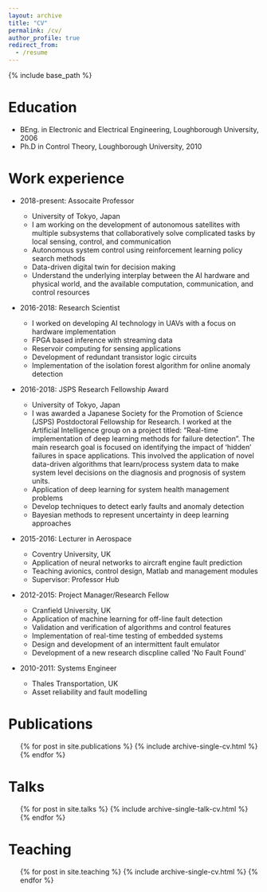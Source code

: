 ```yaml
---
layout: archive
title: "CV"
permalink: /cv/
author_profile: true
redirect_from:
  - /resume
---
```


{% include base_path %}

Education
======
* BEng. in Electronic and Electrical Engineering, Loughborough University, 2006
* Ph.D in Control Theory, Loughborough University, 2010

Work experience
======
* 2018-present: Assocaite Professor
  * University of Tokyo, Japan
  * I am working on the development of autonomous satellites with multiple subsystems that collaboratively solve complicated tasks by local sensing, control, and communication  
  * Autonomous system control using reinforcement learning policy search methods
  * Data-driven digital twin for decision making
  * Understand the underlying interplay between the AI hardware and physical world, and the available computation, communication, and control resources
  
* 2016-2018: Research Scientist
  * I worked on developing AI technology in UAVs with a focus on hardware implementation
  * FPGA based inference with streaming data
  * Reservoir computing for sensing applications
  * Development of redundant transistor logic circuits 
  * Implementation of the isolation forest algorithm for online anomaly detection
  
* 2016-2018: JSPS Research Fellowship Award
  * University of Tokyo, Japan
  * I was awarded a Japanese Society for the Promotion of Science (JSPS) Postdoctoral Fellowship for Research. I worked at the Artificial Intelligence group on a project titled: “Real-time implementation of deep learning methods for failure detection”. The main research goal is focused on identifying the impact of ‘hidden’ failures in space applications. This involved the application of novel data-driven algorithms that learn/process system data to make system level decisions on the diagnosis and prognosis of system units. 
  * Application of deep learning for system health management problems
  * Develop techniques to detect early faults and anomaly detection
  * Bayesian methods to represent uncertainty in deep learning approaches 

* 2015-2016: Lecturer in Aerospace
  * Coventry University, UK
  * Application of neural networks to aircraft engine fault prediction 
  * Teaching avionics, control design, Matlab and management modules
  * Supervisor: Professor Hub
  
* 2012-2015: Project Manager/Research Fellow
  * Cranfield University, UK
  * Application of machine learning for off-line fault detection 
  * Validation and verification of algorithms and control features 
  * Implementation of real-time testing of embedded systems  
  * Design and development of an intermittent fault emulator
  * Development of a new research discpline called 'No Fault Found' 

* 2010-2011: Systems Engineer
  * Thales Transportation, UK
  * Asset reliability and fault modelling 

Publications
======
  <ul>{% for post in site.publications %}
    {% include archive-single-cv.html %}
  {% endfor %}</ul>
  
Talks
======
  <ul>{% for post in site.talks %}
    {% include archive-single-talk-cv.html %}
  {% endfor %}</ul>
  
Teaching
======
  <ul>{% for post in site.teaching %}
    {% include archive-single-cv.html %}
  {% endfor %}</ul>
  

